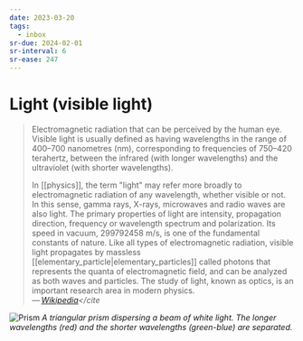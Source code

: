 ```yaml
---
date: 2023-03-20
tags:
  - inbox
sr-due: 2024-02-01
sr-interval: 6
sr-ease: 247
---
```


# Light (visible light)

> Electromagnetic radiation that can be perceived by the human eye. Visible
> light is usually defined as having wavelengths in the range of 400–700
> nanometres (nm), corresponding to frequencies of 750–420 terahertz, between
> the infrared (with longer wavelengths) and the ultraviolet (with shorter
> wavelengths).
>
> In [[physics]], the term "light" may refer more broadly to electromagnetic
> radiation of any wavelength, whether visible or not. In this sense, gamma
> rays, X-rays, microwaves and radio waves are also light. The primary
> properties of light are intensity, propagation direction, frequency or
> wavelength spectrum and polarization. Its speed in vacuum, $299792458\text{
> m/s}$, is one of the fundamental constants of nature. Like all types of
> electromagnetic radiation, visible light propagates by massless
> [[elementary_particle|elementary_particles]] called photons that represents
> the quanta of electromagnetic field, and can be analyzed as both waves and
> particles. The study of light, known as optics, is an important research area
> in modern physics.\
> — <cite>[Wikipedia](https://en.wikipedia.org/wiki/Visible_light)</cite

![Prism](./img/Prism_flat_rainbow_\(cropped\).jpg)
_A triangular prism dispersing a beam of white light. The longer wavelengths
(red) and the shorter wavelengths (green-blue) are separated._

